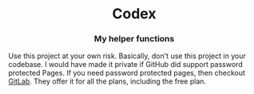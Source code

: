 <h1 align="center">
    Codex
</h1>

<h3 align="center">
    My helper functions
</h3>

Use this project at your own risk.
Basically, don't use this project in your codebase.
I would have made it private if GitHub did support password protected Pages.
If you need password protected pages, then checkout [GitLab](https://gitlab.com).
They offer it for all the plans, including the free plan.
